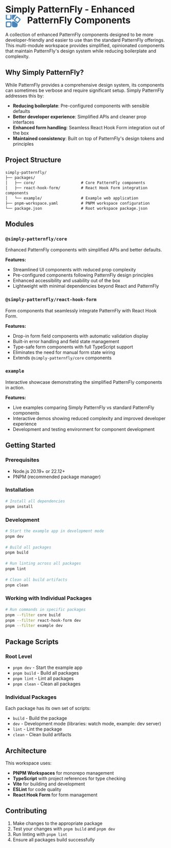 # Simply PatternFly - Enhanced PatternFly Components <img src="packages/example/src/assets/logo.svg" alt="Simply PatternFly Logo" width="48" height="auto" align="left" style="margin-right: 20px">

A collection of enhanced PatternFly components designed to be more developer-friendly and easier to use than the standard PatternFly offerings. This multi-module workspace provides simplified, opinionated components that maintain PatternFly's design system while reducing boilerplate and complexity.

## Why Simply PatternFly?

While PatternFly provides a comprehensive design system, its components can sometimes be verbose and require significant setup. Simply PatternFly addresses this by:

- **Reducing boilerplate**: Pre-configured components with sensible defaults
- **Better developer experience**: Simplified APIs and cleaner prop interfaces  
- **Enhanced form handling**: Seamless React Hook Form integration out of the box
- **Maintained consistency**: Built on top of PatternFly's design tokens and principles

## Project Structure

```
simply-patternfly/
├── packages/
│   ├── core/                    # Core PatternFly components
│   ├── react-hook-form/         # React Hook Form integration components
│   └── example/                 # Example web application
├── pnpm-workspace.yaml          # PNPM workspace configuration
└── package.json                 # Root workspace package.json
```

## Modules

### `@simply-patternfly/core`
Enhanced PatternFly components with simplified APIs and better defaults.

**Features:**
- Streamlined UI components with reduced prop complexity
- Pre-configured components following PatternFly design principles
- Enhanced accessibility and usability out of the box
- Lightweight with minimal dependencies beyond React and PatternFly

### `@simply-patternfly/react-hook-form`
Form components that seamlessly integrate PatternFly with React Hook Form.

**Features:**
- Drop-in form field components with automatic validation display
- Built-in error handling and field state management
- Type-safe form components with full TypeScript support
- Eliminates the need for manual form state wiring
- Extends `@simply-patternfly/core` components

### `example`
Interactive showcase demonstrating the simplified PatternFly components in action.

**Features:**
- Live examples comparing Simply PatternFly vs standard PatternFly components
- Interactive demos showing reduced complexity and improved developer experience
- Development and testing environment for component development

## Getting Started

### Prerequisites
- Node.js 20.19+ or 22.12+
- PNPM (recommended package manager)

### Installation

```bash
# Install all dependencies
pnpm install
```

### Development

```bash
# Start the example app in development mode
pnpm dev

# Build all packages
pnpm build

# Run linting across all packages
pnpm lint

# Clean all build artifacts
pnpm clean
```

### Working with Individual Packages

```bash
# Run commands in specific packages
pnpm --filter core build
pnpm --filter react-hook-form dev
pnpm --filter example dev
```

## Package Scripts

### Root Level
- `pnpm dev` - Start the example app
- `pnpm build` - Build all packages
- `pnpm lint` - Lint all packages
- `pnpm clean` - Clean all packages

### Individual Packages
Each package has its own set of scripts:
- `build` - Build the package
- `dev` - Development mode (libraries: watch mode, example: dev server)
- `lint` - Lint the package
- `clean` - Clean build artifacts

## Architecture

This workspace uses:
- **PNPM Workspaces** for monorepo management
- **TypeScript** with project references for type checking
- **Vite** for building and development
- **ESLint** for code quality
- **React Hook Form** for form management


## Contributing

1. Make changes to the appropriate package
2. Test your changes with `pnpm build` and `pnpm dev`
3. Run linting with `pnpm lint`
4. Ensure all packages build successfully